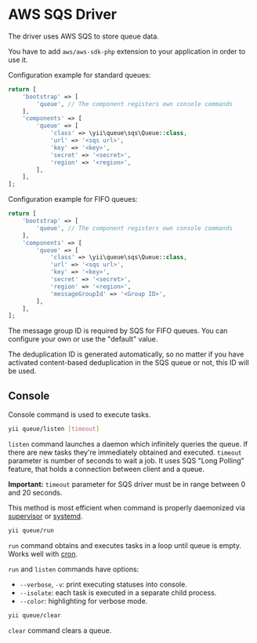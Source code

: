 AWS SQS Driver
============

The driver uses AWS SQS to store queue data.

You have to add `aws/aws-sdk-php` extension to your application in order to use it.

Configuration example for standard queues:

```php
return [
    'bootstrap' => [
        'queue', // The component registers own console commands
    ],
    'components' => [
        'queue' => [
            'class' => \yii\queue\sqs\Queue::class,
            'url' => '<sqs url>',
            'key' => '<key>',
            'secret' => '<secret>',
            'region' => '<region>',
        ],
    ],
];
```

Configuration example for FIFO queues:

```php
return [
    'bootstrap' => [
        'queue', // The component registers own console commands
    ],
    'components' => [
        'queue' => [
            'class' => \yii\queue\sqs\Queue::class,
            'url' => '<sqs url>',
            'key' => '<key>',
            'secret' => '<secret>',
            'region' => '<region>',
            'messageGroupId' => '<Group ID>',
        ],
    ],
];
```

The message group ID is required by SQS for FIFO queues. You can configure your own or use the "default" value.

The deduplication ID is generated automatically, so no matter if you have activated content-based deduplication in the SQS queue or not, this ID will be used.

Console
-------

Console command is used to execute tasks.

```sh
yii queue/listen [timeout]
```

`listen` command launches a daemon which infinitely queries the queue. If there are new tasks
they're immediately obtained and executed. `timeout` parameter is number of seconds to wait a job.
It uses SQS "Long Polling" feature, that holds a connection between client and a queue. 

**Important:** `timeout` parameter for SQS driver must be in range between 0 and 20 seconds.

This method is most efficient when command is properly daemonized via
[supervisor](worker.md#supervisor) or [systemd](worker.md#systemd).

```sh
yii queue/run
```

`run` command obtains and executes tasks in a loop until queue is empty. Works well with
[cron](worker.md#cron).

`run` and `listen` commands have options:

- `--verbose`, `-v`: print executing statuses into console.
- `--isolate`: each task is executed in a separate child process.
- `--color`: highlighting for verbose mode.

```sh
yii queue/clear
```

`clear` command clears a queue.
